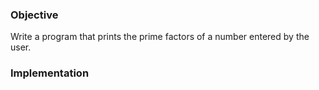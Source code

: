 ### Objective

Write a program that prints the prime factors of a number entered by the user.

### Implementation
